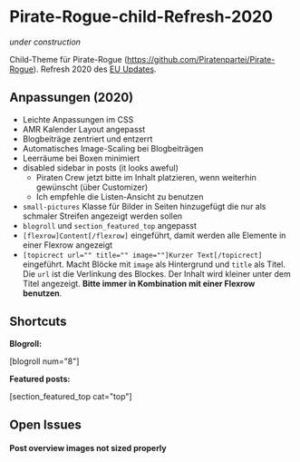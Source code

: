 # Pirate-Rogue-child-Refresh-2020

_under construction_

Child-Theme für Pirate-Rogue (https://github.com/Piratenpartei/Pirate-Rogue). Refresh 2020 des [EU Updates](https://github.com/stoppegp/Pirate-Rogue-child-eu19).

## Anpassungen (2020)

* Leichte Anpassungen im CSS 
* AMR Kalender Layout angepasst
* Blogbeiträge zentriert und entzerrt
* Automatisches Image-Scaling bei Blogbeiträgen
* Leerräume bei Boxen minimiert
* disabled sidebar in posts (it looks aweful)
    * Piraten Crew jetzt bitte im Inhalt platzieren, wenn weiterhin gewünscht (über Customizer)
    * Ich empfehle die Listen-Ansicht zu benutzen
* `small-pictures` Klasse für Bilder in Seiten hinzugefügt die nur als schmaler Streifen angezeigt werden sollen 
* `blogroll` und `section_featured_top` angepasst
* `[flexrow]Content[/flexrow]` eingeführt, damit werden alle Elemente in einer Flexrow angezeigt
* `[topicrect url="" title="" image=""]Kurzer Text[/topicrect]` eingeführt. Macht Blöcke mit `image` als Hintergrund und `title` als Titel. Die `url` ist die Verlinkung des Blockes. Der Inhalt wird kleiner unter dem Titel angezeigt. **Bitte immer in Kombination mit einer Flexrow benutzen**.

## Shortcuts 

**Blogroll:**

[blogroll num="8"]

**Featured posts:**

[section_featured_top cat="top"]

## Open Issues

#### Post overview images not sized properly


